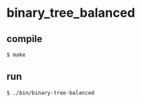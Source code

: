# binary_tree_balanced

## compile
```bash
$ make
```

## run
```bahs
$ ./bin/binary-tree-balanced
```